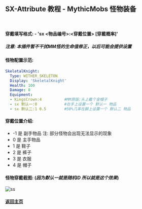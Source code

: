 ## SX-Attribute 教程 - MythicMobs 怪物装备

<br>

#### 穿戴填写格式: - 'sx \<物品编号\>:\<穿戴位置\> \[穿戴概率\]'

##### *注意: 本插件暂不干扰MM怪的生命值修正，以后可能会提供设置*

#### 怪物配置示范:

```yml
SkeletalKnight:
  Type: WITHER_SKELETON
  Display: 'SkeletalKnight'
  Health: 100
  Damage: 8
  Equipment:
  - KingsCrown:4          #MM原版:头上戴个金帽子
  - sx 默认一:0            #在手上设置一个 默认一 物品
  - sx 默认二:1 0.5        #50%几率在脚上设置一个 默认二 物品
```

#### 穿戴位置介绍:

* -1 是 副手物品 注: 部分怪物会出现无法显示的现象
* 0  是 主手物品
* 1  是 鞋子
* 2  是 裤子
* 3  是 衣服
* 4  是 帽子

#### 怪物穿戴截图: (*因为默认一就是随机ID 所以就是这个效果*)

![ss](https://i.loli.net/2018/06/06/5b179f4dd4497.jpg)


#### [返回主页](../../README.md)
